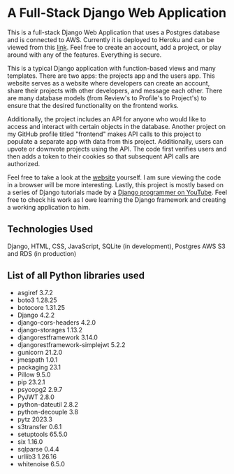 # A Full-Stack Django Web Application

This is a full-stack Django Web Application that uses a Postgres database and is connected to AWS. Currently it is deployed to Heroku and can be viewed from this [link](https://django-devsearch-webapp-5bd124229307.herokuapp.com/). Feel free to create an account, add a project, or play around with any of the features. Everything is secure.

This is a typical Django application with function-based views and many templates. There are two apps: the projects app and the users app. This website serves as a website where developers can create an account, share their projects with other developers, and message each other. There are many database models (from Review's to Profile's to Project's) to ensure that the desired functionality on the frontend works.

Additionally, the project includes an API for anyone who would like to access and interact with certain objects in the database. Another project on my GitHub profile titled "frontend" makes API calls to this project to populate a separate app with data from this project. Additionally, users can upvote or downvote projects using the API. The code first verifies users and then adds a token to their cookies so that subsequent API calls are authorized.

Feel free to take a look at the [website](https://django-devsearch-webapp-5bd124229307.herokuapp.com/) yourself. I am sure viewing the code in a browser will be more interesting. Lastly, this project is mostly based on a series of Django tutorials made by a [Django programmer on YouTube](https://www.youtube.com/@DennisIvy). Feel free to check his work as I owe learning the Django framework and creating a working application to him.

## Technologies Used
Django, HTML, CSS, JavaScript, SQLite (in development), Postgres AWS S3 and RDS (in production)

## List of all Python libraries used
* asgiref                       3.7.2
* boto3                         1.28.25
* botocore                      1.31.25
* Django                        4.2.2
* django-cors-headers           4.2.0
* django-storages               1.13.2
* djangorestframework           3.14.0
* djangorestframework-simplejwt 5.2.2
* gunicorn                      21.2.0
* jmespath                      1.0.1
* packaging                     23.1
* Pillow                        9.5.0
* pip                           23.2.1
* psycopg2                      2.9.7
* PyJWT                         2.8.0
* python-dateutil               2.8.2
* python-decouple               3.8
* pytz                          2023.3
* s3transfer                    0.6.1
* setuptools                    65.5.0
* six                           1.16.0
* sqlparse                      0.4.4
* urllib3                       1.26.16
* whitenoise                    6.5.0